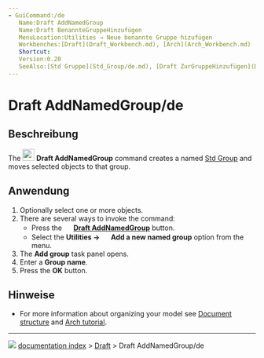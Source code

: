 ```yaml
---
- GuiCommand:/de
   Name:Draft AddNamedGroup
   Name:Draft BenannteGruppeHinzufügen
   MenuLocation:Utilities → Neue benannte Gruppe hizufügen
   Workbenches:[Draft](Draft_Workbench.md), [Arch](Arch_Workbench.md)
   Shortcut:
   Version:0.20
   SeeAlso:[Std Gruppe](Std_Group/de.md), [Draft ZurGruppeHinzufügen](Draft_AddToGroup/de.md), [Draft AutoGruppe](Draft_AutoGroup/de.md)
---
```


# Draft AddNamedGroup/de



## Beschreibung

The <img alt="" src=images/Draft_AddNamedGroup.svg  style="width:24px;"> **Draft AddNamedGroup** command creates a named [Std Group](Std_Group.md) and moves selected objects to that group.



## Anwendung

1.  Optionally select one or more objects.
2.  There are several ways to invoke the command:
    -   Press the **<img src="images/Draft_AddNamedGroup.svg" width=16px> [Draft AddNamedGroup](Draft_AddNamedGroup.md)** button.
    -   Select the **Utilities → <img src="images/Draft_AddNamedGroup.svg" width=16px> Add a new named group** option from the menu.
3.  The **Add group** task panel opens.
4.  Enter a **Group name**.
5.  Press the **OK** button.



## Hinweise

-   For more information about organizing your model see [Document structure](Document_structure.md) and [Arch tutorial](Arch_tutorial#Organizing_your_model.md).



---
![](images/Right_arrow.png) [documentation index](../README.md) > [Draft](Draft_Workbench.md) > Draft AddNamedGroup/de
